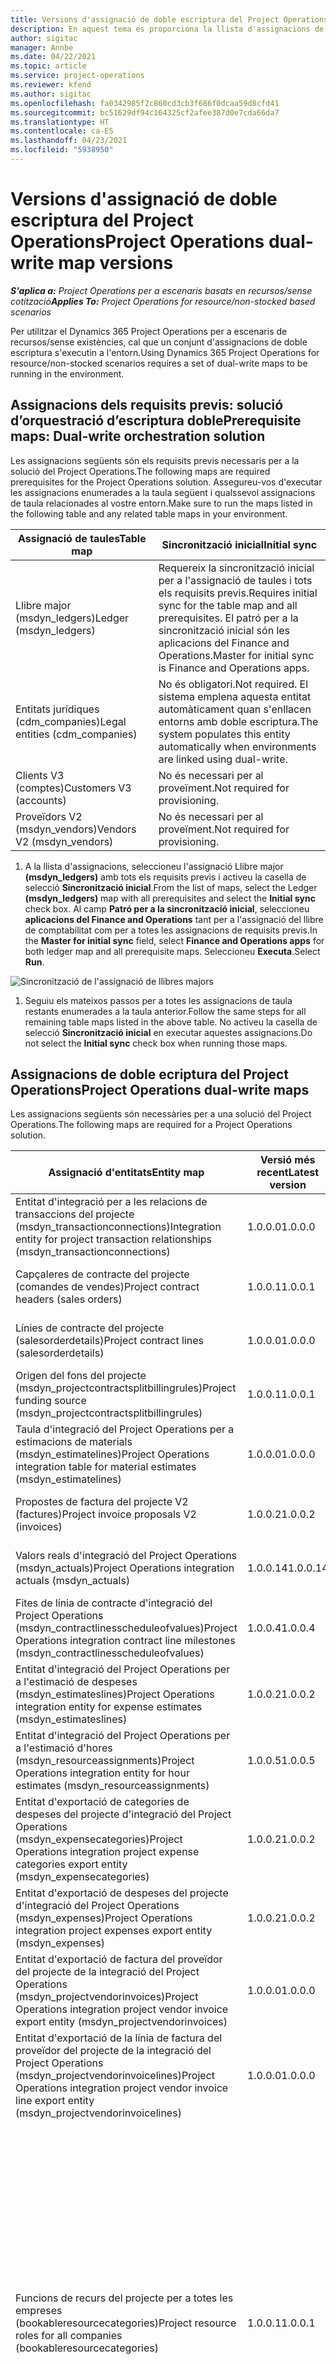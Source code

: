 ```yaml
---
title: Versions d'assignació de doble escriptura del Project Operations
description: En aquest tema es proporciona la llista d'assignacions de doble escriptura necessàries per al Dynamics 365 Project Operations.
author: sigitac
manager: Annbe
ms.date: 04/22/2021
ms.topic: article
ms.service: project-operations
ms.reviewer: kfend
ms.author: sigitac
ms.openlocfilehash: fa0342985f2c860cd3cb3f686f0dcaa59d8cfd41
ms.sourcegitcommit: bc51629df94c164325cf2afee387d0e7cda66da7
ms.translationtype: HT
ms.contentlocale: ca-ES
ms.lasthandoff: 04/23/2021
ms.locfileid: "5938950"
---
```

# <a name="project-operations-dual-write-map-versions"></a><span data-ttu-id="dae34-103">Versions d'assignació de doble escriptura del Project Operations</span><span class="sxs-lookup"><span data-stu-id="dae34-103">Project Operations dual-write map versions</span></span>

<span data-ttu-id="dae34-104">_**S'aplica a:** Project Operations per a escenaris basats en recursos/sense cotització_</span><span class="sxs-lookup"><span data-stu-id="dae34-104">_**Applies To:** Project Operations for resource/non-stocked based scenarios_</span></span>

<span data-ttu-id="dae34-105">Per utilitzar el Dynamics 365 Project Operations per a escenaris de recursos/sense existències, cal que un conjunt d'assignacions de doble escriptura s'executin a l'entorn.</span><span class="sxs-lookup"><span data-stu-id="dae34-105">Using Dynamics 365 Project Operations for resource/non-stocked scenarios requires a set of dual-write maps to be running in the environment.</span></span> 

## <a name="prerequisite-maps-dual-write-orchestration-solution"></a><span data-ttu-id="dae34-106">Assignacions dels requisits previs: solució d’orquestració d’escriptura doble</span><span class="sxs-lookup"><span data-stu-id="dae34-106">Prerequisite maps: Dual-write orchestration solution</span></span>

<span data-ttu-id="dae34-107">Les assignacions següents són els requisits previs necessaris per a la solució del Project Operations.</span><span class="sxs-lookup"><span data-stu-id="dae34-107">The following maps are required prerequisites for the Project Operations solution.</span></span> <span data-ttu-id="dae34-108">Assegureu-vos d'executar les assignacions enumerades a la taula següent i qualssevol assignacions de taula relacionades al vostre entorn.</span><span class="sxs-lookup"><span data-stu-id="dae34-108">Make sure to run the maps listed in the following table and any related table maps in your environment.</span></span>

| <span data-ttu-id="dae34-109">Assignació de taules</span><span class="sxs-lookup"><span data-stu-id="dae34-109">Table map</span></span> | <span data-ttu-id="dae34-110">Sincronització inicial</span><span class="sxs-lookup"><span data-stu-id="dae34-110">Initial sync</span></span> |
| --- | --- |
| <span data-ttu-id="dae34-111">Llibre major (msdyn_ledgers)</span><span class="sxs-lookup"><span data-stu-id="dae34-111">Ledger (msdyn_ledgers)</span></span> | <span data-ttu-id="dae34-112">Requereix la sincronització inicial per a l'assignació de taules i tots els requisits previs.</span><span class="sxs-lookup"><span data-stu-id="dae34-112">Requires initial sync for the table map and all prerequisites.</span></span> <span data-ttu-id="dae34-113">El patró per a la sincronització inicial són les aplicacions del Finance and Operations.</span><span class="sxs-lookup"><span data-stu-id="dae34-113">Master for initial sync is Finance and Operations apps.</span></span> |
| <span data-ttu-id="dae34-114">Entitats jurídiques (cdm_companies)</span><span class="sxs-lookup"><span data-stu-id="dae34-114">Legal entities (cdm_companies)</span></span> | <span data-ttu-id="dae34-115">No és obligatori.</span><span class="sxs-lookup"><span data-stu-id="dae34-115">Not required.</span></span> <span data-ttu-id="dae34-116">El sistema emplena aquesta entitat automàticament quan s'enllacen entorns amb doble escriptura.</span><span class="sxs-lookup"><span data-stu-id="dae34-116">The system populates this entity automatically when environments are linked using dual-write.</span></span> |
| <span data-ttu-id="dae34-117">Clients V3 (comptes)</span><span class="sxs-lookup"><span data-stu-id="dae34-117">Customers V3 (accounts)</span></span> | <span data-ttu-id="dae34-118">No és necessari per al proveïment.</span><span class="sxs-lookup"><span data-stu-id="dae34-118">Not required for provisioning.</span></span> |
| <span data-ttu-id="dae34-119">Proveïdors V2 (msdyn_vendors)</span><span class="sxs-lookup"><span data-stu-id="dae34-119">Vendors V2 (msdyn_vendors)</span></span> | <span data-ttu-id="dae34-120">No és necessari per al proveïment.</span><span class="sxs-lookup"><span data-stu-id="dae34-120">Not required for provisioning.</span></span> |

1. <span data-ttu-id="dae34-121">A la llista d'assignacions, seleccioneu l'assignació Llibre major **(msdyn\_ledgers)** amb tots els requisits previs i activeu la casella de selecció **Sincronització inicial**.</span><span class="sxs-lookup"><span data-stu-id="dae34-121">From the list of maps, select the Ledger **(msdyn\_ledgers)** map with all prerequisites and select the **Initial sync** check box.</span></span> <span data-ttu-id="dae34-122">Al camp **Patró per a la sincronització inicial**, seleccioneu **aplicacions del Finance and Operations** tant per a l'assignació del llibre de comptabilitat com per a totes les assignacions de requisits previs.</span><span class="sxs-lookup"><span data-stu-id="dae34-122">In the **Master for initial sync** field, select **Finance and Operations apps** for both ledger map and all prerequisite maps.</span></span> <span data-ttu-id="dae34-123">Seleccioneu **Executa**.</span><span class="sxs-lookup"><span data-stu-id="dae34-123">Select **Run**.</span></span>

![Sincronització de l'assignació de llibres majors](media/DW6.png)

1. <span data-ttu-id="dae34-125">Seguiu els mateixos passos per a totes les assignacions de taula restants enumerades a la taula anterior.</span><span class="sxs-lookup"><span data-stu-id="dae34-125">Follow the same steps for all remaining table maps listed in the above table.</span></span> <span data-ttu-id="dae34-126">No activeu la casella de selecció **Sincronització inicial** en executar aquestes assignacions.</span><span class="sxs-lookup"><span data-stu-id="dae34-126">Do not select the **Initial sync** check box when running those maps.</span></span>

## <a name="project-operations-dual-write-maps"></a><span data-ttu-id="dae34-127">Assignacions de doble ecriptura del Project Operations</span><span class="sxs-lookup"><span data-stu-id="dae34-127">Project Operations dual-write maps</span></span>

<span data-ttu-id="dae34-128">Les assignacions següents són necessàries per a una solució del Project Operations.</span><span class="sxs-lookup"><span data-stu-id="dae34-128">The following maps are required for a Project Operations solution.</span></span>

| <span data-ttu-id="dae34-129">**Assignació d'entitats**</span><span class="sxs-lookup"><span data-stu-id="dae34-129">**Entity map**</span></span> | <span data-ttu-id="dae34-130">**Versió més recent**</span><span class="sxs-lookup"><span data-stu-id="dae34-130">**Latest version**</span></span> | <span data-ttu-id="dae34-131">**Sincronització inicial**</span><span class="sxs-lookup"><span data-stu-id="dae34-131">**Initial sync**</span></span> |
| --- | --- | --- |
| <span data-ttu-id="dae34-132">Entitat d'integració per a les relacions de transaccions del projecte (msdyn\_transactionconnections)</span><span class="sxs-lookup"><span data-stu-id="dae34-132">Integration entity for project transaction relationships (msdyn\_transactionconnections)</span></span> | <span data-ttu-id="dae34-133">1.0.0.0</span><span class="sxs-lookup"><span data-stu-id="dae34-133">1.0.0.0</span></span> | <span data-ttu-id="dae34-134">No és necessari per al proveïment.</span><span class="sxs-lookup"><span data-stu-id="dae34-134">Not required for provisioning.</span></span> |
| <span data-ttu-id="dae34-135">Capçaleres de contracte del projecte (comandes de vendes)</span><span class="sxs-lookup"><span data-stu-id="dae34-135">Project contract headers (sales orders)</span></span> | <span data-ttu-id="dae34-136">1.0.0.1</span><span class="sxs-lookup"><span data-stu-id="dae34-136">1.0.0.1</span></span> | <span data-ttu-id="dae34-137">No és necessari per al proveïment.</span><span class="sxs-lookup"><span data-stu-id="dae34-137">Not required for provisioning.</span></span> |
| <span data-ttu-id="dae34-138">Línies de contracte del projecte (salesorderdetails)</span><span class="sxs-lookup"><span data-stu-id="dae34-138">Project contract lines (salesorderdetails)</span></span> | <span data-ttu-id="dae34-139">1.0.0.0</span><span class="sxs-lookup"><span data-stu-id="dae34-139">1.0.0.0</span></span> | <span data-ttu-id="dae34-140">No és necessari per al proveïment.</span><span class="sxs-lookup"><span data-stu-id="dae34-140">Not required for provisioning.</span></span> |
| <span data-ttu-id="dae34-141">Origen del fons del projecte (msdyn_projectcontractsplitbillingrules)</span><span class="sxs-lookup"><span data-stu-id="dae34-141">Project funding source (msdyn_projectcontractsplitbillingrules)</span></span> | <span data-ttu-id="dae34-142">1.0.0.1</span><span class="sxs-lookup"><span data-stu-id="dae34-142">1.0.0.1</span></span> | <span data-ttu-id="dae34-143">No és necessari per al proveïment.</span><span class="sxs-lookup"><span data-stu-id="dae34-143">Not required for provisioning.</span></span> |
| <span data-ttu-id="dae34-144">Taula d'integració del Project Operations per a estimacions de materials (msdyn\_estimatelines)</span><span class="sxs-lookup"><span data-stu-id="dae34-144">Project Operations integration table for material estimates (msdyn\_estimatelines)</span></span> | <span data-ttu-id="dae34-145">1.0.0.0</span><span class="sxs-lookup"><span data-stu-id="dae34-145">1.0.0.0</span></span> | <span data-ttu-id="dae34-146">No és necessari per al proveïment.</span><span class="sxs-lookup"><span data-stu-id="dae34-146">Not required for provisioning.</span></span> |
| <span data-ttu-id="dae34-147">Propostes de factura del projecte V2 (factures)</span><span class="sxs-lookup"><span data-stu-id="dae34-147">Project invoice proposals V2 (invoices)</span></span> | <span data-ttu-id="dae34-148">1.0.0.2</span><span class="sxs-lookup"><span data-stu-id="dae34-148">1.0.0.2</span></span> | <span data-ttu-id="dae34-149">No és necessari per al proveïment.</span><span class="sxs-lookup"><span data-stu-id="dae34-149">Not required for provisioning.</span></span> |
| <span data-ttu-id="dae34-150">Valors reals d'integració del Project Operations (msdyn_actuals)</span><span class="sxs-lookup"><span data-stu-id="dae34-150">Project Operations integration actuals (msdyn_actuals)</span></span> | <span data-ttu-id="dae34-151">1.0.0.14</span><span class="sxs-lookup"><span data-stu-id="dae34-151">1.0.0.14</span></span> | <span data-ttu-id="dae34-152">No és necessari per al proveïment.</span><span class="sxs-lookup"><span data-stu-id="dae34-152">Not required for provisioning.</span></span> |
| <span data-ttu-id="dae34-153">Fites de línia de contracte d'integració del Project Operations (msdyn_contractlinesscheduleofvalues)</span><span class="sxs-lookup"><span data-stu-id="dae34-153">Project Operations integration contract line milestones (msdyn_contractlinesscheduleofvalues)</span></span> | <span data-ttu-id="dae34-154">1.0.0.4</span><span class="sxs-lookup"><span data-stu-id="dae34-154">1.0.0.4</span></span> | <span data-ttu-id="dae34-155">No és necessari per al proveïment.</span><span class="sxs-lookup"><span data-stu-id="dae34-155">Not required for provisioning.</span></span> |
| <span data-ttu-id="dae34-156">Entitat d'integració del Project Operations per a l'estimació de despeses (msdyn_estimateslines)</span><span class="sxs-lookup"><span data-stu-id="dae34-156">Project Operations integration entity for expense estimates (msdyn_estimateslines)</span></span> | <span data-ttu-id="dae34-157">1.0.0.2</span><span class="sxs-lookup"><span data-stu-id="dae34-157">1.0.0.2</span></span> | <span data-ttu-id="dae34-158">No és necessari per al proveïment.</span><span class="sxs-lookup"><span data-stu-id="dae34-158">Not required for provisioning.</span></span> |
| <span data-ttu-id="dae34-159">Entitat d'integració del Project Operations per a l'estimació d'hores (msdyn_resourceassignments)</span><span class="sxs-lookup"><span data-stu-id="dae34-159">Project Operations integration entity for hour estimates (msdyn_resourceassignments)</span></span> | <span data-ttu-id="dae34-160">1.0.0.5</span><span class="sxs-lookup"><span data-stu-id="dae34-160">1.0.0.5</span></span> | <span data-ttu-id="dae34-161">No és necessari per al proveïment.</span><span class="sxs-lookup"><span data-stu-id="dae34-161">Not required for provisioning.</span></span> |
| <span data-ttu-id="dae34-162">Entitat d'exportació de categories de despeses del projecte d'integració del Project Operations (msdyn_expensecategories)</span><span class="sxs-lookup"><span data-stu-id="dae34-162">Project Operations integration project expense categories export entity (msdyn_expensecategories)</span></span> | <span data-ttu-id="dae34-163">1.0.0.2</span><span class="sxs-lookup"><span data-stu-id="dae34-163">1.0.0.2</span></span> | <span data-ttu-id="dae34-164">No és necessari per al proveïment.</span><span class="sxs-lookup"><span data-stu-id="dae34-164">Not required for provisioning.</span></span> |
| <span data-ttu-id="dae34-165">Entitat d'exportació de despeses del projecte d'integració del Project Operations (msdyn_expenses)</span><span class="sxs-lookup"><span data-stu-id="dae34-165">Project Operations integration project expenses export entity (msdyn_expenses)</span></span> | <span data-ttu-id="dae34-166">1.0.0.2</span><span class="sxs-lookup"><span data-stu-id="dae34-166">1.0.0.2</span></span> | <span data-ttu-id="dae34-167">No és necessari per al proveïment.</span><span class="sxs-lookup"><span data-stu-id="dae34-167">Not required for provisioning.</span></span> |
| <span data-ttu-id="dae34-168">Entitat d'exportació de factura del proveïdor del projecte de la integració del Project Operations (msdyn_projectvendorinvoices)</span><span class="sxs-lookup"><span data-stu-id="dae34-168">Project Operations integration project vendor invoice export entity (msdyn_projectvendorinvoices)</span></span> | <span data-ttu-id="dae34-169">1.0.0.0</span><span class="sxs-lookup"><span data-stu-id="dae34-169">1.0.0.0</span></span> | <span data-ttu-id="dae34-170">No és necessari per al proveïment.</span><span class="sxs-lookup"><span data-stu-id="dae34-170">Not required for provisioning.</span></span> |
| <span data-ttu-id="dae34-171">Entitat d'exportació de la línia de factura del proveïdor del projecte de la integració del Project Operations (msdyn_projectvendorinvoicelines)</span><span class="sxs-lookup"><span data-stu-id="dae34-171">Project Operations integration project vendor invoice line export entity (msdyn_projectvendorinvoicelines)</span></span> | <span data-ttu-id="dae34-172">1.0.0.0</span><span class="sxs-lookup"><span data-stu-id="dae34-172">1.0.0.0</span></span> | <span data-ttu-id="dae34-173">No és necessari per al proveïment.</span><span class="sxs-lookup"><span data-stu-id="dae34-173">Not required for provisioning.</span></span> |
| <span data-ttu-id="dae34-174">Funcions de recurs del projecte per a totes les empreses (bookableresourcecategories)</span><span class="sxs-lookup"><span data-stu-id="dae34-174">Project resource roles for all companies (bookableresourcecategories)</span></span> | <span data-ttu-id="dae34-175">1.0.0.1</span><span class="sxs-lookup"><span data-stu-id="dae34-175">1.0.0.1</span></span> | <span data-ttu-id="dae34-176">Requereix una sincronització inicial perquè l'assignació de taules sincronitzi les funcions de recurs de l'administrador de projectes i del membre de l'equip que s'han emplenat a l'entorn del Dataverse del Dynamics 365 el proveïment.</span><span class="sxs-lookup"><span data-stu-id="dae34-176">Requires an initial sync for the table map to synchronize the Project Manager and Team member resource roles that are populated in the Dynamics 365 Dataverse environment during provisioning.</span></span> <span data-ttu-id="dae34-177">El Dataverse és l'origen principal de la sincronització inicial.</span><span class="sxs-lookup"><span data-stu-id="dae34-177">Dataverse is the main source for the initial synchronization.</span></span> |
| <span data-ttu-id="dae34-178">Tasques del projecte (msdyn_projecttasks)</span><span class="sxs-lookup"><span data-stu-id="dae34-178">Project tasks (msdyn_projecttasks)</span></span> | <span data-ttu-id="dae34-179">1.0.0.4</span><span class="sxs-lookup"><span data-stu-id="dae34-179">1.0.0.4</span></span> | <span data-ttu-id="dae34-180">No és necessari per al proveïment.</span><span class="sxs-lookup"><span data-stu-id="dae34-180">Not required for provisioning.</span></span> |
| <span data-ttu-id="dae34-181">Categories de transacció del projecte (msdyn_transactioncategories)</span><span class="sxs-lookup"><span data-stu-id="dae34-181">Project transaction categories (msdyn_transactioncategories)</span></span> | <span data-ttu-id="dae34-182">1.0.0.0</span><span class="sxs-lookup"><span data-stu-id="dae34-182">1.0.0.0</span></span> | <span data-ttu-id="dae34-183">No és necessari per al proveïment.</span><span class="sxs-lookup"><span data-stu-id="dae34-183">Not required for provisioning.</span></span> |
| <span data-ttu-id="dae34-184">Projectes V2 (msdyn_projects)</span><span class="sxs-lookup"><span data-stu-id="dae34-184">Projects V2 (msdyn_projects)</span></span> | <span data-ttu-id="dae34-185">1.0.0.1</span><span class="sxs-lookup"><span data-stu-id="dae34-185">1.0.0.1</span></span> | <span data-ttu-id="dae34-186">No és necessari per al proveïment.</span><span class="sxs-lookup"><span data-stu-id="dae34-186">Not required for provisioning.</span></span> |

<span data-ttu-id="dae34-187">Completeu els passos següents per executar les assignacions enumerades.</span><span class="sxs-lookup"><span data-stu-id="dae34-187">Complete the following steps to run the listed maps.</span></span>

1. <span data-ttu-id="dae34-188">Habiliteu les funcions de recurs de projecte per a l'assignació de taules de **totes les empreses (bookableresourcecategories)**, ja que aquesta assignació necessita la sincronització inicial. Al camp **Patró per a la sincronització inicial**, seleccioneu **Common data service**.</span><span class="sxs-lookup"><span data-stu-id="dae34-188">Enable the Project resource roles for **all companies (bookableresourcecategories)** table map as this map requires the initial sync. In the **Master for initial sync** field, select **Common data service**.</span></span> 

 ![Sincronització d'assignació de taules de funció de recurs](media/6ResourceInitialSync.jpg)

 <span data-ttu-id="dae34-190">Espereu fins que l'estat de l'assignació sigui **S'està executant** abans de passar al pas següent.</span><span class="sxs-lookup"><span data-stu-id="dae34-190">Wait until the status of the map is **Running** before you move to the next step.</span></span>

2. <span data-ttu-id="dae34-191">Seleccioneu totes les assignacions necessàries restants.</span><span class="sxs-lookup"><span data-stu-id="dae34-191">Select all of the remaining required maps.</span></span> <span data-ttu-id="dae34-192">Les podeu filtrar per la llista d'assignacions d'escriptura doble utilitzant la paraula clau **Projecte** a la cerca de la part superior dreta.</span><span class="sxs-lookup"><span data-stu-id="dae34-192">You can filter them in the dual-write map list using the keyword, **Project** in search in the upper-right corner.</span></span> <span data-ttu-id="dae34-193">Podeu seleccionar totes les assignacions i, a continuació, executar-les.</span><span class="sxs-lookup"><span data-stu-id="dae34-193">You can multi-select all maps and then run.</span></span> <span data-ttu-id="dae34-194">Per obtenir més informació, vegeu [Administrar diverses assignacions de taules](/dynamics365/fin-ops-core/dev-itpro/data-entities/dual-write/multiple-entity-maps).</span><span class="sxs-lookup"><span data-stu-id="dae34-194">For more information, see [Manage multiple table maps](/dynamics365/fin-ops-core/dev-itpro/data-entities/dual-write/multiple-entity-maps).</span></span> <span data-ttu-id="dae34-195">Assegureu-vos d'habilitar i executar assignacions d'entitats relacionades.</span><span class="sxs-lookup"><span data-stu-id="dae34-195">Make sure to also enable and run related entity maps.</span></span>

### <a name="project-operations-dual-write-map-versions"></a><span data-ttu-id="dae34-196">Versions d'assignació de doble escriptura del Project Operations</span><span class="sxs-lookup"><span data-stu-id="dae34-196">Project Operations dual-write map versions</span></span>

<span data-ttu-id="dae34-197">Executeu sempre la versió més recent de l'assignació al vostre entorn.</span><span class="sxs-lookup"><span data-stu-id="dae34-197">Always run the latest version of the map in your environment.</span></span> <span data-ttu-id="dae34-198">Pot ser que algunes característiques i capacitats no funcionin correctament si hi ha alguna de les condicions següents:</span><span class="sxs-lookup"><span data-stu-id="dae34-198">Certain features and capabilities might not work correctly if any of the following conditions exist:</span></span>

- <span data-ttu-id="dae34-199">Una assignació no està activada.</span><span class="sxs-lookup"><span data-stu-id="dae34-199">A map isn't activated.</span></span>
- <span data-ttu-id="dae34-200">L'última versió de l'assignació no està activada.</span><span class="sxs-lookup"><span data-stu-id="dae34-200">The latest version of the map isn't activated.</span></span> 
- <span data-ttu-id="dae34-201">Les assignacions de taules relacionades no estan activades.</span><span class="sxs-lookup"><span data-stu-id="dae34-201">Related table maps aren't activated.</span></span>

<span data-ttu-id="dae34-202">Podeu visualitzar la versió activa de l'assignació a la columna **Versió** de la pàgina **Escriptura doble**.</span><span class="sxs-lookup"><span data-stu-id="dae34-202">You can view the active version of the map in the **Version** column on the **Dual-write** page.</span></span> <span data-ttu-id="dae34-203">Per activar una versió nova de l'assignació, seleccioneu **Versions de l'assignació de la taula**, seleccioneu la versió més recent i després deseu la versió seleccionada.</span><span class="sxs-lookup"><span data-stu-id="dae34-203">You can activate a new version of the map by selecting **Table map versions**, selecting the latest version, and then saving the selected version.</span></span> <span data-ttu-id="dae34-204">Si heu personalitzat una assignació de taules llesta per al seu ús, necessitareu tornar a aplicar els canvis.</span><span class="sxs-lookup"><span data-stu-id="dae34-204">If you have customized an out-of-the-box table map, you will need reapply the changes.</span></span> <span data-ttu-id="dae34-205">Per a més informació, vegeu [Administració del cicle de vida de les aplicacions](/dynamics365/fin-ops-core/dev-itpro/data-entities/dual-write/app-lifecycle-management).</span><span class="sxs-lookup"><span data-stu-id="dae34-205">For more information, see [Application lifecycle management](/dynamics365/fin-ops-core/dev-itpro/data-entities/dual-write/app-lifecycle-management).</span></span>

